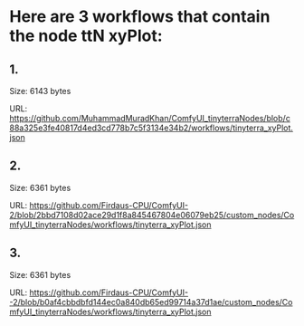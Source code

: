 # Here are 3 workflows that contain the node ttN xyPlot:

## 1. 

Size: 6143 bytes

URL: https://github.com/MuhammadMuradKhan/ComfyUI_tinyterraNodes/blob/c88a325e3fe40817d4ed3cd778b7c5f3134e34b2/workflows/tinyterra_xyPlot.json

## 2. 

Size: 6361 bytes

URL: https://github.com/Firdaus-CPU/ComfyUI-2/blob/2bbd7108d02ace29d1f8a845467804e06079eb25/custom_nodes/ComfyUI_tinyterraNodes/workflows/tinyterra_xyPlot.json

## 3. 

Size: 6361 bytes

URL: https://github.com/Firdaus-CPU/ComfyUI--2/blob/b0af4cbbdbfd144ec0a840db65ed99714a37d1ae/custom_nodes/ComfyUI_tinyterraNodes/workflows/tinyterra_xyPlot.json

